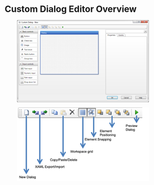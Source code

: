 # Custom Dialog Editor Overview

<div>

<figure><img src="../../../../../.gitbook/assets/image (68).png" alt=""><figcaption></figcaption></figure>

 

<figure><img src="../../../../../.gitbook/assets/image (67).png" alt=""><figcaption></figcaption></figure>

</div>

